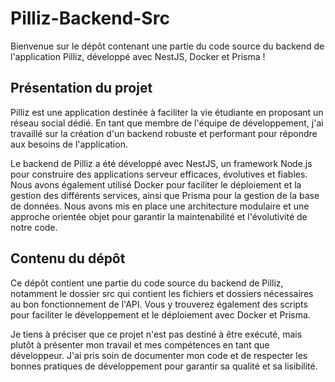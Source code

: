 # Pilliz-Backend-Src
Bienvenue sur le dépôt contenant une partie du code source du backend de l'application Pilliz, développé avec NestJS, Docker et Prisma !

## Présentation du projet
Pilliz est une application destinée à faciliter la vie étudiante en proposant un réseau social dédié. En tant que membre de l'équipe de développement, j'ai travaillé sur la création d'un backend robuste et performant pour répondre aux besoins de l'application.

Le backend de Pilliz a été développé avec NestJS, un framework Node.js pour construire des applications serveur efficaces, évolutives et fiables. Nous avons également utilisé Docker pour faciliter le déploiement et la gestion des différents services, ainsi que Prisma pour la gestion de la base de données. Nous avons mis en place une architecture modulaire et une approche orientée objet pour garantir la maintenabilité et l'évolutivité de notre code.

## Contenu du dépôt
Ce dépôt contient une partie du code source du backend de Pilliz, notamment le dossier src qui contient les fichiers et dossiers nécessaires au bon fonctionnement de l'API. Vous y trouverez également des scripts pour faciliter le développement et le déploiement avec Docker et Prisma.

Je tiens à préciser que ce projet n'est pas destiné à être exécuté, mais plutôt à présenter mon travail et mes compétences en tant que développeur. J'ai pris soin de documenter mon code et de respecter les bonnes pratiques de développement pour garantir sa qualité et sa lisibilité.
